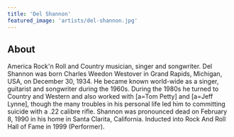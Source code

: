 ```yaml
---
title: 'Del Shannon'
featured_image: 'artists/del-shannon.jpg'
---
```


## About

America Rock'n Roll and Country musician, singer and songwriter.
Del Shannon was born Charles Weedon Westover in Grand Rapids, Michigan, USA, on December 30, 1934. He became known world-wide as a singer, guitarist and songwriter during the 1960s. During the 1980s he turned to Country and Western and also worked with [a=Tom Petty] and [a=Jeff Lynne], though the many troubles in his personal life led him to committing suicide with a .22 calibre rifle. Shannon was pronounced dead on February 8, 1990 in his home in Santa Clarita, California.
Inducted into Rock And Roll Hall of Fame in 1999 (Performer).
